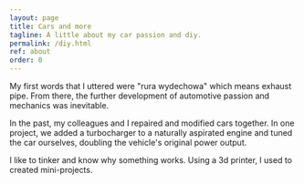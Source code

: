 ```yaml
---
layout: page
title: Cars and more
tagline: A little about my car passion and diy.
permalink: /diy.html
ref: about
order: 0
---
```


My first words that I uttered were "rura wydechowa" which means exhaust pipe. From there, the further development of automotive passion and mechanics was inevitable.   

In the past, my colleagues and I repaired and modified cars together. In one project, we added a turbocharger to a naturally aspirated engine and tuned the car ourselves, doubling the vehicle's original power output. 

I like to tinker and know why something works. Using a 3d printer, I used to created mini-projects.